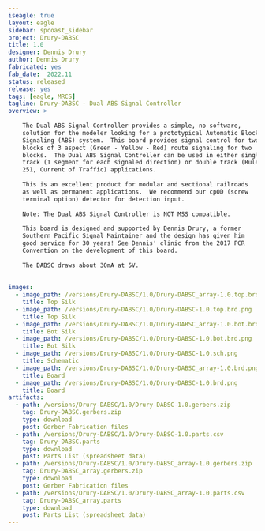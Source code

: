 ```yaml
---
iseagle: true
layout: eagle
sidebar: spcoast_sidebar
project: Drury-DABSC
title: 1.0
designer: Dennis Drury
author: Dennis Drury
fabricated: yes
fab_date:  2022.11
status: released
release: yes
tags: [eagle, MRCS]
tagline: Drury-DABSC - Dual ABS Signal Controller
overview: >
    
    The Dual ABS Signal Controller provides a simple, no software,
    solution for the modeler looking for a prototypical Automatic Block
    Signaling (ABS) system.  This board provides signal control for two
    blocks of 3 aspect (Green - Yellow - Red) route signaling for two
    blocks.  The Dual ABS Signal Controller can be used in either single
    track (1 segment for each signaled direction) or double track (Rule
    251, Current of Traffic) applications.
    
    This is an excellent product for modular and sectional railroads
    as well as permanent applications.  We recommend our cpOD (screw
    terminal option) detector for detection input.
    
    Note: The Dual ABS Signal Controller is NOT MSS compatible.
    
    This board is designed and supported by Dennis Drury, a former
    Southern Pacific Signal Maintainer and the design has given him
    good service for 30 years! See Dennis' clinic from the 2017 PCR
    Convention on the development of this board.
    
    The DABSC draws about 30mA at 5V.
    
    
images:
  - image_path: /versions/Drury-DABSC/1.0/Drury-DABSC_array-1.0.top.brd.png
    title: Top Silk
  - image_path: /versions/Drury-DABSC/1.0/Drury-DABSC-1.0.top.brd.png
    title: Top Silk
  - image_path: /versions/Drury-DABSC/1.0/Drury-DABSC_array-1.0.bot.brd.png
    title: Bot Silk
  - image_path: /versions/Drury-DABSC/1.0/Drury-DABSC-1.0.bot.brd.png
    title: Bot Silk
  - image_path: /versions/Drury-DABSC/1.0/Drury-DABSC-1.0.sch.png
    title: Schematic
  - image_path: /versions/Drury-DABSC/1.0/Drury-DABSC_array-1.0.brd.png
    title: Board
  - image_path: /versions/Drury-DABSC/1.0/Drury-DABSC-1.0.brd.png
    title: Board
artifacts:
  - path: /versions/Drury-DABSC/1.0/Drury-DABSC-1.0.gerbers.zip
    tag: Drury-DABSC.gerbers.zip
    type: download
    post: Gerber Fabrication files
  - path: /versions/Drury-DABSC/1.0/Drury-DABSC-1.0.parts.csv
    tag: Drury-DABSC.parts
    type: download
    post: Parts List (spreadsheet data)
  - path: /versions/Drury-DABSC/1.0/Drury-DABSC_array-1.0.gerbers.zip
    tag: Drury-DABSC_array.gerbers.zip
    type: download
    post: Gerber Fabrication files
  - path: /versions/Drury-DABSC/1.0/Drury-DABSC_array-1.0.parts.csv
    tag: Drury-DABSC_array.parts
    type: download
    post: Parts List (spreadsheet data)
---
```

